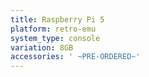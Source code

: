 ```yaml
---
title: Raspberry Pi 5
platform: retro-emu
system_type: console
variation: 8GB
accessories: ' ~PRE-ORDERED~'
---
```

